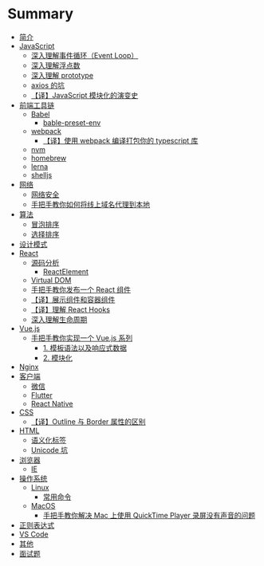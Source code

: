 # Summary

- [简介](README.md)
- [JavaScript](README.md)
  - [深入理解事件循环（Event Loop）](JavaScript/event-loop.md)
  - [深入理解浮点数](JavaScript/float-number.md)
  - [深入理解 prototype](JavaScript/prototype.md)
  - [axios 的坑](JavaScript/axios.md)
  - [【译】JavaScript 模块化的演变史](JavaScript/module-history.md)
- [前端工具链]()
  - [Babel]()
    - [bable-preset-env](ToolChain/Babel/babel-preset-env.md)
  - [webpack]()
    - [【译】使用 webpack 编译打包你的 typescript 库](ToolChain/webpack/use-webpack-with-typescript.md)
  - [nvm](ToolChain/nvm/README.md)
  - [homebrew](ToolChain/homebrew/README.md)
  - [lerna](ToolChain/lerna/README.md)
  - [shelljs](ToolChain/shelljs/README.md)
- [网络]()
  - [网络安全](Network/Security/README.md)
  - [手把手教你如何将线上域名代理到本地](Network/how-to-proxy-to-local.md)
- [算法](README.md)
  - [冒泡排序](Algorithm/bubble.md)
  - [选择排序](Algorithm/selection.md)
- [设计模式](DesignPattern/README.md)
- [React](README.md)
  - [源码分析](React/source-code/README.md)
    - [ReactElement](React/source-code/Vol1.md)
  - [Virtual DOM](React/dom-diff.md)
  - [手把手教你发布一个 React 组件](React/how-to-create-a-react-component.md)
  - [【译】展示组件和容器组件](React/presentational-and-container-components.md)
  - [【译】理解 React Hooks](React/making-sense-of-react-hooks.md)
  - [深入理解生命周期](React/lifecycle.md)
- [Vue.js](Vue/README.md)
  - [手把手教你实现一个 Vue.js 系列](Vue/how-to-implement-vue/README.md)
    - [1. 模板语法以及响应式数据](Vue/how-to-implement-vue/Vol1.md)
    - [2. 模块化](Vue/how-to-implement-vue/Vol2.md)
- [Nginx](Nginx/README.md)
- [客户端]()
  - [微信](Native/Wechat/README.md)
  - [Flutter](Native/Flutter/README.md)
  - [React Native](Native/ReactNative/README.md)
- [CSS]()
  - [【译】Outline 与 Border 属性的区别](CSS/outline-and-border.md)
- [HTML]()
  - [语义化标签](HTML/semantic-tag.md)
  - [Unicode 坑](HTML/unicode.md)
- [浏览器]()
  - [IE](Browser/IE/README.md)
- [操作系统]()
  - [Linux]()
    - [常用命令](OS/Linux/commands.md)
  - [MacOS]()
    - [手把手教你解决 Mac 上使用 QuickTime Player 录屏没有声音的问题](OS/MacOS/how-to-record-audio.md)
- [正则表达式](RegExp/README.md)
- [VS Code](VSCode/README.md)
- [其他](Others/README.md)
- [面试题](Interview/README.md)

